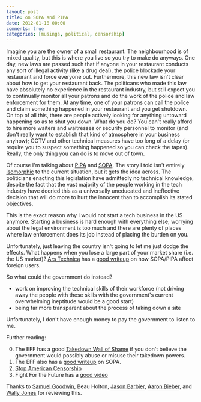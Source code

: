 ```yaml
---
layout: post
title: on SOPA and PIPA
date: 2012-01-18 00:00
comments: true
categories: [musings, political, censorship]
---
```


Imagine you are the owner of a small restaurant. The neighbourhood is of mixed 
quality, but this is where you live so you try to make do anyways. One day, 
new laws are passed such that if anyone in your restaurant conducts any sort of 
illegal activity (like a drug deal), the police blockade your restaurant and 
force everyone out. Furthermore, this new law isn't clear about how to get your 
restaurant back. The politicans who made this law have absolutely no experience 
in the restaurant industry, but still expect you to continually monitor all your 
patrons and do the work of the police and law enforcement for them. At any time, 
one of your patrons can call the police and claim something happened in your 
restaurant and you get shutdown. On top of all this, there are people actively 
looking for anything untoward happening so as to shut you down. What do you 
do? You can't really afford to hire more waiters and waitresses or security 
personnel to monitor (and don't really want to establish that kind of atmosphere 
in your business anyhow); CCTV and other technical measures have too long of a 
delay (or require you to suspect something happened so you can check the tapes). 
Really, the only thing you can do is to move out of town.
<!-- more -->

Of course I'm talking about [PIPA](http://www.govtrack.us/congress/bill.xpd?bill=s112-968) 
and [SOPA](http://www.govtrack.us/congress/bill.xpd?bill=h112-3261). The story I 
told isn't entirely [isomorphic](http://en.wikipedia.org/wiki/G%C3%B6del%2C_Escher%2C_Bach)
to the current situation, but it gets the idea across. The 
politicians enacting this legislation have admittedly no technical knowledge, despite the 
fact that the vast majority of the people working in the tech industry have decried this 
as a universally uneducated and ineffective decision that will do more to hurt the innocent 
than to accomplish its stated objectives.

This is the exact reason why I would not start a tech business in the US anymore. 
Starting a business is hard enough with everything else; worrying about the legal 
environment is too much and there are plenty of places where law enforcement does 
its job instead of placing the burden on you.

Unfortunately, just leaving the country isn't going to let me just dodge the 
effects. What happens when you lose a large part of your market share (i.e. the
US market)? [Ars Technica](http://www.arstechnica.com) has a 
[good writeup](http://arstechnica.com/tech-policy/news/2012/01/what-does-sopa-mean-for-us-foreigners.ars)
on how SOPA/PIPA affect foreign users.

So what could the government do instead?

* work on improving the technical skills of their workforce (not driving away the people with these skills with the government's current overwhelming ineptitude would be a good start)   
* being far more transparent about the process of taking down a site

Unfortunately, I don't have enough money to pay the government to listen to me.

Further reading:

0. The EFF has a good [Takedown Wall of Shame](https://www.eff.org/takedowns) 
if you don't believe the government would possibly abuse or misuse their 
takedown powers.
0. The EFF also has a [good writeup](https://www.eff.org/deeplinks/2012/01/how-pipa-and-sopa-violate-white-house-principles-supporting-free-speech) on SOPA.
0. [Stop American Censorship](http://americancensorship.org/)
0. Fight For the Future has a [good video](http://fightforthefuture.org/pipa)

Thanks to [Samuel Goodwin](http://samuelgoodwin.tumblr.com), Beau Holton,
[Jason Barbier](https://twitter.com/#!/Slaughterhut), 
[Aaron Bieber](http://twitter.com/qb1t),
and [Wally Jones](http://twitter.com/imwally) for reviewing this.
